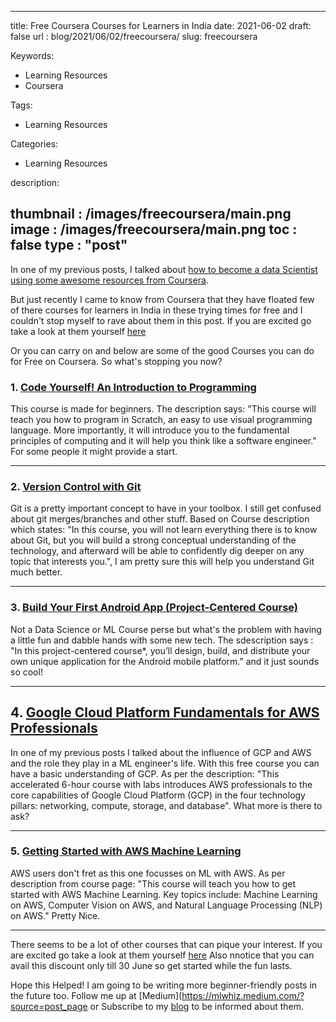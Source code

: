 
---
title: Free Coursera Courses for Learners in India
date:  2021-06-02
draft: false
url : blog/2021/06/02/freecoursera/
slug: freecoursera

Keywords:
- Learning Resources
- Coursera

Tags:
- Learning Resources


Categories:
- Learning Resources

description:

thumbnail : /images/freecoursera/main.png
image : /images/freecoursera/main.png
toc : false
type : "post"
---

In one of my previous posts, I talked about [how to become a data Scientist using some awesome resources from Coursera](https://mlwhiz.com/blog/2020/02/21/ds2020/).

But just recently I came to know from Coursera that they have floated few of there courses for learners in India in these trying times for free and I couldn't stop myself to rave about them in this post. If you are excited go take a look at them yourself [here](https://coursera.pxf.io/yRPoZB)

Or you can carry on and below are some of the good Courses you can do for Free on Coursera.
So what's stopping you now?

### 1. [Code Yourself! An Introduction to Programming](https://coursera.pxf.io/WDvEYO)

This course is made for beginners. The description says: "This course will teach you how to program in Scratch, an easy to use visual programming language. More importantly, it will introduce you to the fundamental principles of computing and it will help you think like a software engineer." For some people it might provide a start.

---

### 2. [Version Control with Git](https://coursera.pxf.io/0JMzYY)

Git is a pretty important concept to have in your toolbox. I still get confused about git merges/branches and other stuff. Based on Course description which states: "In this course, you will not learn everything there is to know about Git, but you will build a strong conceptual understanding of the technology, and afterward will be able to confidently dig deeper on any topic that interests you.", I am pretty sure this will help you understand Git much better.

---

### 3. [Build Your First Android App (Project-Centered Course)](https://coursera.pxf.io/XxvE1y)

Not a Data Science or ML Course perse but what's the problem with having a little fun and dabble hands with some new tech. The sdescription says : "In this project-centered course*, you’ll design, build, and distribute your own unique application for the Android mobile platform." and it just sounds so cool!

---

## 4. [Google Cloud Platform Fundamentals for AWS Professionals](https://coursera.pxf.io/BXVkK0)

In one of my previous posts I talked about the influence of GCP and AWS and the role they play in a ML engineer's life. With this free course you can have a basic understanding of GCP. As per the description: "This accelerated 6-hour course with labs introduces AWS professionals to the core capabilities of Google Cloud Platform (GCP) in the four technology pillars: networking, compute, storage, and database". What more is there to ask?

---

### 5. [Getting Started with AWS Machine Learning](https://coursera.pxf.io/e45BJ6)

AWS users don't fret as this one focusses on ML with AWS. As per description from course page: "This course will teach you how to get started with AWS Machine Learning. Key topics include: Machine Learning on AWS, Computer Vision on AWS, and Natural Language Processing (NLP) on AWS." Pretty Nice.

---

There seems to be a lot of other courses that can pique your interest. If you are excited go take a look at them yourself [here](https://coursera.pxf.io/yRPoZB) Also nnotice that you can avail this discount only till 30 June so get started while the fun lasts.

Hope this Helped! I am going to be writing more beginner-friendly posts in the future too. Follow me up at [Medium](https://mlwhiz.medium.com/?source=post_page or Subscribe to my [blog](https://mlwhiz.ck.page/a9b8bda70c) to be informed about them.
